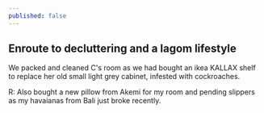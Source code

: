 ```yaml
---
published: false
---
```

## Enroute to decluttering and a lagom lifestyle

We packed and cleaned C's room as we had bought an ikea KALLAX shelf to replace her old small light grey cabinet, infested with cockroaches. 

R: Also bought a new pillow from Akemi for my room and pending slippers as my havaianas from Bali just broke recently.
